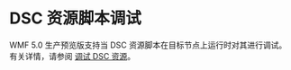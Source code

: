 # DSC 资源脚本调试
WMF 5.0 生产预览版支持当 DSC 资源脚本在目标节点上运行时对其进行调试。 有关详情，请参阅 [调试 DSC 资源](../dsc/debugResource.md)。

<!--HONumber=Jun16_HO4-->


